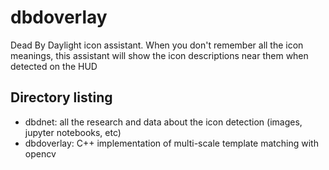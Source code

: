 # dbdoverlay
Dead By Daylight icon assistant. When you don't remember all the icon meanings, this assistant will show the icon descriptions near them when detected on the HUD

## Directory listing
- dbdnet: all the research and data about the icon detection (images, jupyter notebooks, etc)
- dbdoverlay: C++ implementation of multi-scale template matching with opencv